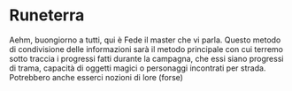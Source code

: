 # Runeterra
Aehm, buongiorno a tutti, qui è Fede il master che vi parla. Questo metodo di condivisione delle informazioni sarà il metodo principale con cui terremo sotto traccia i progressi fatti durante la campagna, che essi siano progressi di trama, capacità di oggetti magici o personaggi incontrati per strada. Potrebbero anche esserci nozioni di lore (forse)